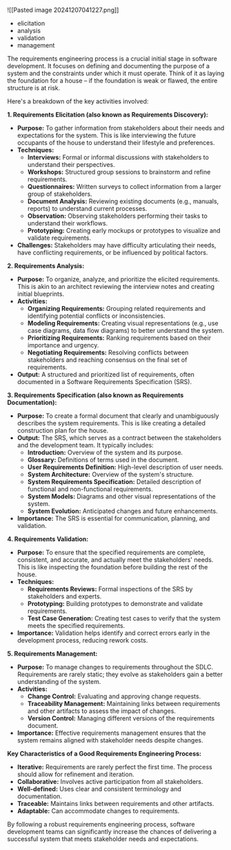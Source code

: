 ![[Pasted image 20241207041227.png]]

- elicitation
- analysis
- validation
- management

The requirements engineering process is a crucial initial stage in software development. It focuses on defining and documenting the purpose of a system and the constraints under which it must operate.  Think of it as laying the foundation for a house – if the foundation is weak or flawed, the entire structure is at risk.

Here's a breakdown of the key activities involved:

**1. Requirements Elicitation (also known as Requirements Discovery):**

* **Purpose:** To gather information from stakeholders about their needs and expectations for the system.  This is like interviewing the future occupants of the house to understand their lifestyle and preferences.
* **Techniques:**
    * **Interviews:**  Formal or informal discussions with stakeholders to understand their perspectives.
    * **Workshops:** Structured group sessions to brainstorm and refine requirements.
    * **Questionnaires:** Written surveys to collect information from a larger group of stakeholders.
    * **Document Analysis:** Reviewing existing documents (e.g., manuals, reports) to understand current processes.
    * **Observation:** Observing stakeholders performing their tasks to understand their workflows.
    * **Prototyping:** Creating early mockups or prototypes to visualize and validate requirements.
* **Challenges:** Stakeholders may have difficulty articulating their needs, have conflicting requirements, or be influenced by political factors.

**2. Requirements Analysis:**

* **Purpose:** To organize, analyze, and prioritize the elicited requirements. This is akin to an architect reviewing the interview notes and creating initial blueprints.
* **Activities:**
    * **Organizing Requirements:** Grouping related requirements and identifying potential conflicts or inconsistencies.
    * **Modeling Requirements:** Creating visual representations (e.g., use case diagrams, data flow diagrams) to better understand the system.
    * **Prioritizing Requirements:** Ranking requirements based on their importance and urgency.
    * **Negotiating Requirements:** Resolving conflicts between stakeholders and reaching consensus on the final set of requirements.
* **Output:** A structured and prioritized list of requirements, often documented in a Software Requirements Specification (SRS).

**3. Requirements Specification (also known as Requirements Documentation):**

* **Purpose:** To create a formal document that clearly and unambiguously describes the system requirements. This is like creating a detailed construction plan for the house.
* **Output:**  The SRS, which serves as a contract between the stakeholders and the development team. It typically includes:
    * **Introduction:** Overview of the system and its purpose.
    * **Glossary:** Definitions of terms used in the document.
    * **User Requirements Definition:** High-level description of user needs.
    * **System Architecture:** Overview of the system's structure.
    * **System Requirements Specification:** Detailed description of functional and non-functional requirements.
    * **System Models:** Diagrams and other visual representations of the system.
    * **System Evolution:** Anticipated changes and future enhancements.
* **Importance:** The SRS is essential for communication, planning, and validation.

**4. Requirements Validation:**

* **Purpose:** To ensure that the specified requirements are complete, consistent, and accurate, and actually meet the stakeholders' needs.  This is like inspecting the foundation before building the rest of the house.
* **Techniques:**
    * **Requirements Reviews:** Formal inspections of the SRS by stakeholders and experts.
    * **Prototyping:** Building prototypes to demonstrate and validate requirements.
    * **Test Case Generation:** Creating test cases to verify that the system meets the specified requirements.
* **Importance:** Validation helps identify and correct errors early in the development process, reducing rework costs.

**5. Requirements Management:**

* **Purpose:** To manage changes to requirements throughout the SDLC. Requirements are rarely static; they evolve as stakeholders gain a better understanding of the system.
* **Activities:**
    * **Change Control:** Evaluating and approving change requests.
    * **Traceability Management:** Maintaining links between requirements and other artifacts to assess the impact of changes.
    * **Version Control:** Managing different versions of the requirements document.
* **Importance:** Effective requirements management ensures that the system remains aligned with stakeholder needs despite changes.

**Key Characteristics of a Good Requirements Engineering Process:**

* **Iterative:** Requirements are rarely perfect the first time. The process should allow for refinement and iteration.
* **Collaborative:**  Involves active participation from all stakeholders.
* **Well-defined:** Uses clear and consistent terminology and documentation.
* **Traceable:**  Maintains links between requirements and other artifacts.
* **Adaptable:**  Can accommodate changes to requirements.

By following a robust requirements engineering process, software development teams can significantly increase the chances of delivering a successful system that meets stakeholder needs and expectations.
